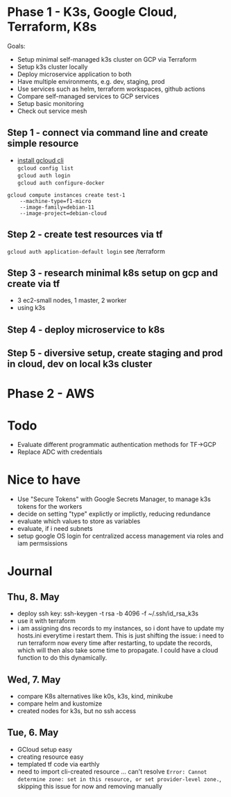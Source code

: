 # Phase 1 - K3s, Google Cloud, Terraform, K8s
Goals: 
- Setup minimal self-managed k3s cluster on GCP via Terraform
- Setup k3s cluster locally
- Deploy microservice application to both
- Have multiple environments, e.g. dev, staging, prod
- Use services such as helm, terraform workspaces, github actions
- Compare self-managed services to GCP services
- Setup basic monitoring
- Check out service mesh

## Step 1 - connect via command line and create simple resource
- [install gcloud cli](https://cloud.google.com/sdk/docs/install)  
`gcloud config list`   
`gcloud auth login`  
`gcloud auth configure-docker`  

```
gcloud compute instances create test-1
    --machine-type=f1-micro 
    --image-family=debian-11 
    --image-project=debian-cloud
```

## Step 2 - create test resources via tf

`gcloud auth application-default login`
see /terraform

## Step 3 - research minimal k8s setup on gcp and create via tf
- 3 ec2-small nodes, 1 master, 2 worker
- using k3s


## Step 4 - deploy microservice to k8s

## Step 5 - diversive setup, create staging and prod in cloud, dev on local k3s cluster

# Phase 2 - AWS


# Todo
- Evaluate different programmatic authentication methods for TF->GCP
- Replace ADC with credentials

# Nice to have
- Use "Secure Tokens" with Google Secrets Manager, to manage k3s tokens for the workers
- decide on setting "type" explictly or implictly, reducing redundance
- evaluate which values to store as variables
- evaluate, if i need subnets
- setup google OS login for centralized access management via roles and iam permsissions

# Journal
## Thu, 8. May 
- deploy ssh key: ssh-keygen -t rsa -b 4096 -f ~/.ssh/id_rsa_k3s
- use it with terraform
- i am assigning dns records to my instances, so i dont have to update my hosts.ini everytime 
i restart them. This is just shifting the issue: i need to run terraform now every time
after restarting, to update the records, which will then also take some time to propagate.
I could have a cloud function to do this dynamically.

## Wed, 7. May
- compare K8s alternatives like k0s, k3s, kind, minikube
- compare helm and kustomize
- created nodes for k3s, but no ssh access

## Tue, 6. May
- GCloud setup easy
- creating resource easy
- templated tf code via earthly
- need to import cli-created resource ... can't resolve `Error: Cannot determine zone: set in this resource, or set provider-level zone.`, skipping this issue for now and removing manually

